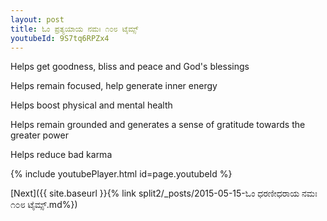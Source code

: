 ```yaml
---
layout: post
title: ಓಂ ಪ್ರತ್ಯಯಾಯ ನಮಃ ೧೦೮ ಟೈಮ್ಸ್
youtubeId: 9S7tq6RPZx4
---
```

 
 
Helps get goodness, bliss and peace and God's blessings
 
Helps remain focused, help generate inner energy 
 
Helps boost physical and mental health 
 
Helps remain grounded and generates a sense of gratitude towards the greater power 
 
Helps reduce bad karma
 
 
 
 


{% include youtubePlayer.html id=page.youtubeId %}
 
[Next]({{ site.baseurl }}{% link  split2/_posts/2015-05-15-ಓಂ ಧರಣೀಧರಾಯ ನಮಃ ೧೦೮ ಟೈಮ್ಸ್.md%})
 

